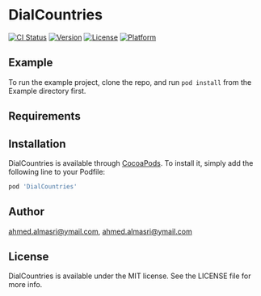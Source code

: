 # DialCountries

[![CI Status](https://img.shields.io/travis/ahmed.almasri@ymail.com/DialCountries.svg?style=flat)](https://travis-ci.org/ahmed.almasri@ymail.com/DialCountries)
[![Version](https://img.shields.io/cocoapods/v/DialCountries.svg?style=flat)](https://cocoapods.org/pods/DialCountries)
[![License](https://img.shields.io/cocoapods/l/DialCountries.svg?style=flat)](https://cocoapods.org/pods/DialCountries)
[![Platform](https://img.shields.io/cocoapods/p/DialCountries.svg?style=flat)](https://cocoapods.org/pods/DialCountries)

## Example

To run the example project, clone the repo, and run `pod install` from the Example directory first.

## Requirements

## Installation

DialCountries is available through [CocoaPods](https://cocoapods.org). To install
it, simply add the following line to your Podfile:

```ruby
pod 'DialCountries'
```

## Author

ahmed.almasri@ymail.com, ahmed.almasri@ymail.com

## License

DialCountries is available under the MIT license. See the LICENSE file for more info.
